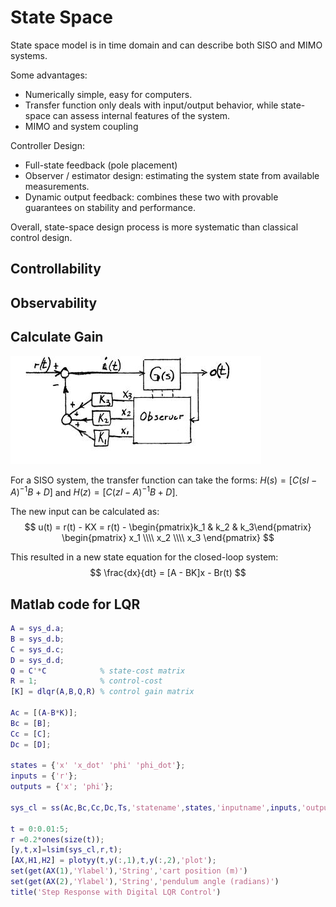 # State Space


State space model is in time domain and can describe both SISO and MIMO systems.

Some advantages:

- Numerically simple, easy for computers.
- Transfer function only deals with input/output behavior, while state-space can assess internal features of the system.
- MIMO and system coupling

Controller Design:

- Full-state feedback (pole placement)
- Observer / estimator design: estimating the system state from available measurements.
- Dynamic output feedback: combines these two with provable guarantees on stability and performance.

Overall, state-space design process is more systematic than classical control design.


## Controllability



## Observability



## Calculate Gain
![](assets/markdown-img-paste-20170412215404210.png)

For a SISO system, the transfer function can take the forms: $H(s) = [C(sI-A)^{-1}B + D]$ and $H(z) = [C(zI-A)^{-1}B + D]$.

The new input can be calculated as:
$$
u(t) = r(t) - KX = r(t) - \begin{pmatrix}k_1 & k_2 & k_3\end{pmatrix}
\begin{pmatrix} x_1 \\\\ x_2 \\\\ x_3 \end{pmatrix}
$$

This resulted in a new state equation for the closed-loop system:
$$
\frac{dx}{dt} = [A - BK]x - Br(t)
$$



## Matlab code for LQR

```matlab
A = sys_d.a;
B = sys_d.b;
C = sys_d.c;
D = sys_d.d;
Q = C'*C            % state-cost matrix
R = 1;              % control-cost
[K] = dlqr(A,B,Q,R) % control gain matrix

Ac = [(A-B*K)];
Bc = [B];
Cc = [C];
Dc = [D];

states = {'x' 'x_dot' 'phi' 'phi_dot'};
inputs = {'r'};
outputs = {'x'; 'phi'};

sys_cl = ss(Ac,Bc,Cc,Dc,Ts,'statename',states,'inputname',inputs,'outputname',outputs);

t = 0:0.01:5;
r =0.2*ones(size(t));
[y,t,x]=lsim(sys_cl,r,t);
[AX,H1,H2] = plotyy(t,y(:,1),t,y(:,2),'plot');
set(get(AX(1),'Ylabel'),'String','cart position (m)')
set(get(AX(2),'Ylabel'),'String','pendulum angle (radians)')
title('Step Response with Digital LQR Control')
```
